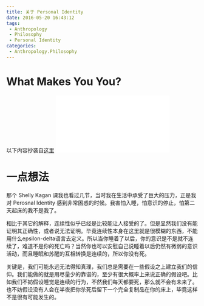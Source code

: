 ```yaml
---
title: 关于 Personal Identity
date: 2016-05-20 16:43:12
tags:
 - Anthropology
 - Philosophy
 - Personal Identity
categories:
 - Anthropology.Philosophy
---
```

# What Makes You You? #
以下内容抄袭自[这里](http://waitbutwhy.com/2014/12/what-makes-you-you.html)
![点击查看](/attachments/关于-Personal-Identity/1.pdf)
# 一点想法 #
那个 Shelly Kagan 课我也看过几节，当时我在生活中承受了巨大的压力，正是我对 Perosnal Identity 感到非常困惑的时候。我害怕入睡，怕意识的停止，怕第二天起床的我不是我了。

相比于其它的解释，连续性似乎已经是比较能让人接受的了。但是显然我们没有能证明其正确性，或者说无法证明。毕竟连续性本身在这里就是很模糊的东西，不能用什么epsilon-delta语言去定义。所以当你睡着了以后，你的意识是不是就不连续了，难道不是你的死亡吗？当然你也可以安慰自己说睡着以后仍然有微弱的意识活动，而且睡眠和苏醒的互相转换是连续的，所以你没有死。

关键是，我们可能永远无法得知真理，我们总是需要在一些假设之上建立我们的信仰。我们能做的就是用尽量少的靠谱的，至少有很大概率上来说正确的假设吧。比如我们不妨假设睡觉是连续的行为，不然我们每天都要死，那么就不会有未来了。也不妨假设没有人会在半夜把你杀死后留下一个完全复制品在你的床上，毕竟这样不是很有可能发生的。